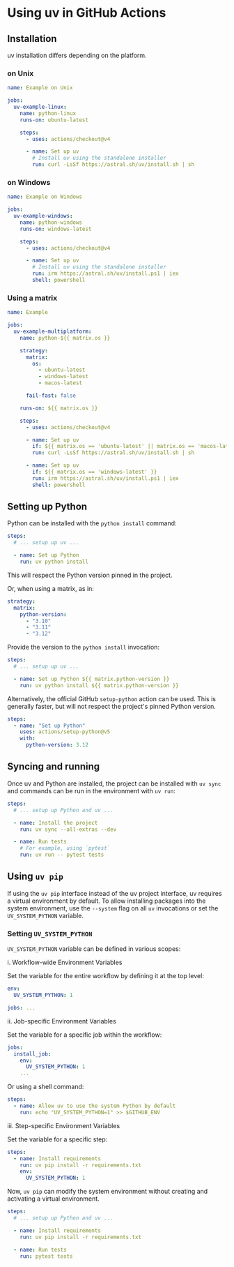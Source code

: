 # Using uv in GitHub Actions

## Installation

uv installation differs depending on the platform.

### on Unix

```yaml title="example.yml"
name: Example on Unix

jobs:
  uv-example-linux:
    name: python-linux
    runs-on: ubuntu-latest

    steps:
      - uses: actions/checkout@v4

      - name: Set up uv
        # Install uv using the standalone installer
        run: curl -LsSf https://astral.sh/uv/install.sh | sh
```

### on Windows

```yaml title="example.yml"
name: Example on Windows

jobs:
  uv-example-windows:
    name: python-windows
    runs-on: windows-latest

    steps:
      - uses: actions/checkout@v4

      - name: Set up uv
        # Install uv using the standalone installer
        run: irm https://astral.sh/uv/install.ps1 | iex
        shell: powershell
```

### Using a matrix

```yaml title="example.yml"
name: Example

jobs:
  uv-example-multiplatform:
    name: python-${{ matrix.os }}

    strategy:
      matrix:
        os:
          - ubuntu-latest
          - windows-latest
          - macos-latest

      fail-fast: false

    runs-on: ${{ matrix.os }}

    steps:
      - uses: actions/checkout@v4

      - name: Set up uv
        if: ${{ matrix.os == 'ubuntu-latest' || matrix.os == 'macos-latest' }}
        run: curl -LsSf https://astral.sh/uv/install.sh | sh

      - name: Set up uv
        if: ${{ matrix.os == 'windows-latest' }}
        run: irm https://astral.sh/uv/install.ps1 | iex
        shell: powershell
```

## Setting up Python

Python can be installed with the `python install` command:

```yaml title="example.yml"
steps:
  # ... setup up uv ...

  - name: Set up Python
    run: uv python install
```

This will respect the Python version pinned in the project.

Or, when using a matrix, as in:

```yaml title="example.yml"
strategy:
  matrix:
    python-version:
      - "3.10"
      - "3.11"
      - "3.12"
```

Provide the version to the `python install` invocation:

```yaml title="example.yml"
steps:
  # ... setup up uv ...

  - name: Set up Python ${{ matrix.python-version }}
    run: uv python install ${{ matrix.python-version }}
```

Alternatively, the official GitHub `setup-python` action can be used. This is generally faster, but will not respect the project's pinned Python version.

```yaml title="example.yml"
steps:
  - name: "Set up Python"
    uses: actions/setup-python@v5
    with:
      python-version: 3.12
```

## Syncing and running

Once uv and Python are installed, the project can be installed with `uv sync` and commands can be run in the environment with `uv run`:

```yaml title="example.yml"
steps:
  # ... setup up Python and uv ...

  - name: Install the project
    run: uv sync --all-extras --dev

  - name: Run tests
    # For example, using `pytest`
    run: uv run -- pytest tests
```

## Using `uv pip`

If using the `uv pip` interface instead of the uv project interface, uv requires a virtual environment by default. To allow installing packages into the system environment, use the `--system` flag on all `uv` invocations or set the `UV_SYSTEM_PYTHON` variable.

### Setting `UV_SYSTEM_PYTHON`

`UV_SYSTEM_PYTHON` variable can be defined in various scopes:

i. Workflow-wide Environment Variables

Set the variable for the entire workflow by defining it at the top level:

```yaml title="example.yml"
env:
  UV_SYSTEM_PYTHON: 1

jobs: ...
```

ii. Job-specific Environment Variables

Set the variable for a specific job within the workflow:

```yaml title="example.yml"
jobs:
  install_job:
    env:
      UV_SYSTEM_PYTHON: 1
    ...
```

Or using a shell command:

```yaml title="example.yml"
steps:
  - name: Allow uv to use the system Python by default
    run: echo "UV_SYSTEM_PYTHON=1" >> $GITHUB_ENV
```

iii. Step-specific Environment Variables

Set the variable for a specific step:

```yaml title="example.yml"
steps:
  - name: Install requirements
    run: uv pip install -r requirements.txt
    env:
      UV_SYSTEM_PYTHON: 1
```

Now, `uv pip` can modify the system environment without creating and activating a virtual environment.

```yaml title="example.yml"
steps:
  # ... setup up Python and uv ...

  - name: Install requirements
    run: uv pip install -r requirements.txt

  - name: Run tests
    run: pytest tests
```
